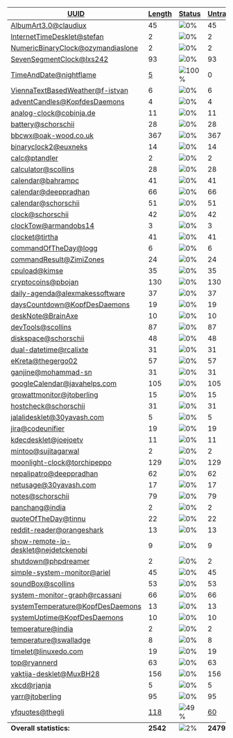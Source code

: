 <table>
  <thead>
    <tr>
      <th>
        <a href="#" id="uuid">UUID</a>
      </th>
      <th>
        <a href="#" id="length">Length</a>
      </th>
      <th>
        <a href="#" id="status">Status</a>
      </th>
      <th>
        <a href="#" id="untranslated">Untranslated</a>
      </th>
    </tr>
  </thead>
  <tbody>
    <tr>
      <td class="uuid" data-value="AlbumArt3.0@claudiux">
        <a href="AlbumArt3.0@claudiux.md">AlbumArt3.0@claudiux</a>
      </td>
      <td class="length" data-value="45">
        45
      </td>
      <td class="status" data-value="0">
        <img src="https://progress-bar.dev/0" alt="0%" />
      </td>
      <td class="untranslated" data-value="45">
        45
      </td>
    </tr>
    <tr>
      <td class="uuid" data-value="InternetTimeDesklet@stefan">
        <a href="InternetTimeDesklet@stefan.md">InternetTimeDesklet@stefan</a>
      </td>
      <td class="length" data-value="2">
        2
      </td>
      <td class="status" data-value="0">
        <img src="https://progress-bar.dev/0" alt="0%" />
      </td>
      <td class="untranslated" data-value="2">
        2
      </td>
    </tr>
    <tr>
      <td class="uuid" data-value="NumericBinaryClock@ozymandiaslone">
        <a href="NumericBinaryClock@ozymandiaslone.md">NumericBinaryClock@ozymandiaslone</a>
      </td>
      <td class="length" data-value="2">
        2
      </td>
      <td class="status" data-value="0">
        <img src="https://progress-bar.dev/0" alt="0%" />
      </td>
      <td class="untranslated" data-value="2">
        2
      </td>
    </tr>
    <tr>
      <td class="uuid" data-value="SevenSegmentClock@lxs242">
        <a href="SevenSegmentClock@lxs242.md">SevenSegmentClock@lxs242</a>
      </td>
      <td class="length" data-value="93">
        93
      </td>
      <td class="status" data-value="0">
        <img src="https://progress-bar.dev/0" alt="0%" />
      </td>
      <td class="untranslated" data-value="93">
        93
      </td>
    </tr>
    <tr>
      <td class="uuid" data-value="TimeAndDate@nightflame">
        <a href="TimeAndDate@nightflame.md">TimeAndDate@nightflame</a>
      </td>
      <td class="length" data-value="5">
        <a href="https://github.com/linuxmint/cinnamon-spices-desklets/blob/master/TimeAndDate%40nightflame/files/TimeAndDate%40nightflame/po/ko.po">5</a>
      </td>
      <td class="status" data-value="100">
        <img src="https://progress-bar.dev/100" alt="100%" />
      </td>
      <td class="untranslated" data-value="0">
        0
      </td>
    </tr>
    <tr>
      <td class="uuid" data-value="ViennaTextBasedWeather@f-istvan">
        <a href="ViennaTextBasedWeather@f-istvan.md">ViennaTextBasedWeather@f-istvan</a>
      </td>
      <td class="length" data-value="6">
        6
      </td>
      <td class="status" data-value="0">
        <img src="https://progress-bar.dev/0" alt="0%" />
      </td>
      <td class="untranslated" data-value="6">
        6
      </td>
    </tr>
    <tr>
      <td class="uuid" data-value="adventCandles@KopfdesDaemons">
        <a href="adventCandles@KopfdesDaemons.md">adventCandles@KopfdesDaemons</a>
      </td>
      <td class="length" data-value="4">
        4
      </td>
      <td class="status" data-value="0">
        <img src="https://progress-bar.dev/0" alt="0%" />
      </td>
      <td class="untranslated" data-value="4">
        4
      </td>
    </tr>
    <tr>
      <td class="uuid" data-value="analog-clock@cobinja.de">
        <a href="analog-clock@cobinja.de.md">analog-clock@cobinja.de</a>
      </td>
      <td class="length" data-value="11">
        11
      </td>
      <td class="status" data-value="0">
        <img src="https://progress-bar.dev/0" alt="0%" />
      </td>
      <td class="untranslated" data-value="11">
        11
      </td>
    </tr>
    <tr>
      <td class="uuid" data-value="battery@schorschii">
        <a href="battery@schorschii.md">battery@schorschii</a>
      </td>
      <td class="length" data-value="28">
        28
      </td>
      <td class="status" data-value="0">
        <img src="https://progress-bar.dev/0" alt="0%" />
      </td>
      <td class="untranslated" data-value="28">
        28
      </td>
    </tr>
    <tr>
      <td class="uuid" data-value="bbcwx@oak-wood.co.uk">
        <a href="bbcwx@oak-wood.co.uk.md">bbcwx@oak-wood.co.uk</a>
      </td>
      <td class="length" data-value="367">
        367
      </td>
      <td class="status" data-value="0">
        <img src="https://progress-bar.dev/0" alt="0%" />
      </td>
      <td class="untranslated" data-value="367">
        367
      </td>
    </tr>
    <tr>
      <td class="uuid" data-value="binaryclock2@euxneks">
        <a href="binaryclock2@euxneks.md">binaryclock2@euxneks</a>
      </td>
      <td class="length" data-value="14">
        14
      </td>
      <td class="status" data-value="0">
        <img src="https://progress-bar.dev/0" alt="0%" />
      </td>
      <td class="untranslated" data-value="14">
        14
      </td>
    </tr>
    <tr>
      <td class="uuid" data-value="calc@ptandler">
        <a href="calc@ptandler.md">calc@ptandler</a>
      </td>
      <td class="length" data-value="2">
        2
      </td>
      <td class="status" data-value="0">
        <img src="https://progress-bar.dev/0" alt="0%" />
      </td>
      <td class="untranslated" data-value="2">
        2
      </td>
    </tr>
    <tr>
      <td class="uuid" data-value="calculator@scollins">
        <a href="calculator@scollins.md">calculator@scollins</a>
      </td>
      <td class="length" data-value="28">
        28
      </td>
      <td class="status" data-value="0">
        <img src="https://progress-bar.dev/0" alt="0%" />
      </td>
      <td class="untranslated" data-value="28">
        28
      </td>
    </tr>
    <tr>
      <td class="uuid" data-value="calendar@bahrampc">
        <a href="calendar@bahrampc.md">calendar@bahrampc</a>
      </td>
      <td class="length" data-value="41">
        41
      </td>
      <td class="status" data-value="0">
        <img src="https://progress-bar.dev/0" alt="0%" />
      </td>
      <td class="untranslated" data-value="41">
        41
      </td>
    </tr>
    <tr>
      <td class="uuid" data-value="calendar@deeppradhan">
        <a href="calendar@deeppradhan.md">calendar@deeppradhan</a>
      </td>
      <td class="length" data-value="66">
        66
      </td>
      <td class="status" data-value="0">
        <img src="https://progress-bar.dev/0" alt="0%" />
      </td>
      <td class="untranslated" data-value="66">
        66
      </td>
    </tr>
    <tr>
      <td class="uuid" data-value="calendar@schorschii">
        <a href="calendar@schorschii.md">calendar@schorschii</a>
      </td>
      <td class="length" data-value="51">
        51
      </td>
      <td class="status" data-value="0">
        <img src="https://progress-bar.dev/0" alt="0%" />
      </td>
      <td class="untranslated" data-value="51">
        51
      </td>
    </tr>
    <tr>
      <td class="uuid" data-value="clock@schorschii">
        <a href="clock@schorschii.md">clock@schorschii</a>
      </td>
      <td class="length" data-value="42">
        42
      </td>
      <td class="status" data-value="0">
        <img src="https://progress-bar.dev/0" alt="0%" />
      </td>
      <td class="untranslated" data-value="42">
        42
      </td>
    </tr>
    <tr>
      <td class="uuid" data-value="clockTow@armandobs14">
        <a href="clockTow@armandobs14.md">clockTow@armandobs14</a>
      </td>
      <td class="length" data-value="3">
        3
      </td>
      <td class="status" data-value="0">
        <img src="https://progress-bar.dev/0" alt="0%" />
      </td>
      <td class="untranslated" data-value="3">
        3
      </td>
    </tr>
    <tr>
      <td class="uuid" data-value="clocket@tirtha">
        <a href="clocket@tirtha.md">clocket@tirtha</a>
      </td>
      <td class="length" data-value="41">
        41
      </td>
      <td class="status" data-value="0">
        <img src="https://progress-bar.dev/0" alt="0%" />
      </td>
      <td class="untranslated" data-value="41">
        41
      </td>
    </tr>
    <tr>
      <td class="uuid" data-value="commandOfTheDay@logg">
        <a href="commandOfTheDay@logg.md">commandOfTheDay@logg</a>
      </td>
      <td class="length" data-value="6">
        6
      </td>
      <td class="status" data-value="0">
        <img src="https://progress-bar.dev/0" alt="0%" />
      </td>
      <td class="untranslated" data-value="6">
        6
      </td>
    </tr>
    <tr>
      <td class="uuid" data-value="commandResult@ZimiZones">
        <a href="commandResult@ZimiZones.md">commandResult@ZimiZones</a>
      </td>
      <td class="length" data-value="24">
        24
      </td>
      <td class="status" data-value="0">
        <img src="https://progress-bar.dev/0" alt="0%" />
      </td>
      <td class="untranslated" data-value="24">
        24
      </td>
    </tr>
    <tr>
      <td class="uuid" data-value="cpuload@kimse">
        <a href="cpuload@kimse.md">cpuload@kimse</a>
      </td>
      <td class="length" data-value="35">
        35
      </td>
      <td class="status" data-value="0">
        <img src="https://progress-bar.dev/0" alt="0%" />
      </td>
      <td class="untranslated" data-value="35">
        35
      </td>
    </tr>
    <tr>
      <td class="uuid" data-value="cryptocoins@pbojan">
        <a href="cryptocoins@pbojan.md">cryptocoins@pbojan</a>
      </td>
      <td class="length" data-value="130">
        130
      </td>
      <td class="status" data-value="0">
        <img src="https://progress-bar.dev/0" alt="0%" />
      </td>
      <td class="untranslated" data-value="130">
        130
      </td>
    </tr>
    <tr>
      <td class="uuid" data-value="daily-agenda@alexmakessoftware">
        <a href="daily-agenda@alexmakessoftware.md">daily-agenda@alexmakessoftware</a>
      </td>
      <td class="length" data-value="37">
        37
      </td>
      <td class="status" data-value="0">
        <img src="https://progress-bar.dev/0" alt="0%" />
      </td>
      <td class="untranslated" data-value="37">
        37
      </td>
    </tr>
    <tr>
      <td class="uuid" data-value="daysCountdown@KopfDesDaemons">
        <a href="daysCountdown@KopfDesDaemons.md">daysCountdown@KopfDesDaemons</a>
      </td>
      <td class="length" data-value="19">
        19
      </td>
      <td class="status" data-value="0">
        <img src="https://progress-bar.dev/0" alt="0%" />
      </td>
      <td class="untranslated" data-value="19">
        19
      </td>
    </tr>
    <tr>
      <td class="uuid" data-value="deskNote@BrainAxe">
        <a href="deskNote@BrainAxe.md">deskNote@BrainAxe</a>
      </td>
      <td class="length" data-value="10">
        10
      </td>
      <td class="status" data-value="0">
        <img src="https://progress-bar.dev/0" alt="0%" />
      </td>
      <td class="untranslated" data-value="10">
        10
      </td>
    </tr>
    <tr>
      <td class="uuid" data-value="devTools@scollins">
        <a href="devTools@scollins.md">devTools@scollins</a>
      </td>
      <td class="length" data-value="87">
        87
      </td>
      <td class="status" data-value="0">
        <img src="https://progress-bar.dev/0" alt="0%" />
      </td>
      <td class="untranslated" data-value="87">
        87
      </td>
    </tr>
    <tr>
      <td class="uuid" data-value="diskspace@schorschii">
        <a href="diskspace@schorschii.md">diskspace@schorschii</a>
      </td>
      <td class="length" data-value="48">
        48
      </td>
      <td class="status" data-value="0">
        <img src="https://progress-bar.dev/0" alt="0%" />
      </td>
      <td class="untranslated" data-value="48">
        48
      </td>
    </tr>
    <tr>
      <td class="uuid" data-value="dual-datetime@rcalixte">
        <a href="dual-datetime@rcalixte.md">dual-datetime@rcalixte</a>
      </td>
      <td class="length" data-value="31">
        31
      </td>
      <td class="status" data-value="0">
        <img src="https://progress-bar.dev/0" alt="0%" />
      </td>
      <td class="untranslated" data-value="31">
        31
      </td>
    </tr>
    <tr>
      <td class="uuid" data-value="eKreta@thegergo02">
        <a href="eKreta@thegergo02.md">eKreta@thegergo02</a>
      </td>
      <td class="length" data-value="57">
        57
      </td>
      <td class="status" data-value="0">
        <img src="https://progress-bar.dev/0" alt="0%" />
      </td>
      <td class="untranslated" data-value="57">
        57
      </td>
    </tr>
    <tr>
      <td class="uuid" data-value="ganjine@mohammad-sn">
        <a href="ganjine@mohammad-sn.md">ganjine@mohammad-sn</a>
      </td>
      <td class="length" data-value="31">
        31
      </td>
      <td class="status" data-value="0">
        <img src="https://progress-bar.dev/0" alt="0%" />
      </td>
      <td class="untranslated" data-value="31">
        31
      </td>
    </tr>
    <tr>
      <td class="uuid" data-value="googleCalendar@javahelps.com">
        <a href="googleCalendar@javahelps.com.md">googleCalendar@javahelps.com</a>
      </td>
      <td class="length" data-value="105">
        105
      </td>
      <td class="status" data-value="0">
        <img src="https://progress-bar.dev/0" alt="0%" />
      </td>
      <td class="untranslated" data-value="105">
        105
      </td>
    </tr>
    <tr>
      <td class="uuid" data-value="growattmonitor@jtoberling">
        <a href="growattmonitor@jtoberling.md">growattmonitor@jtoberling</a>
      </td>
      <td class="length" data-value="15">
        15
      </td>
      <td class="status" data-value="0">
        <img src="https://progress-bar.dev/0" alt="0%" />
      </td>
      <td class="untranslated" data-value="15">
        15
      </td>
    </tr>
    <tr>
      <td class="uuid" data-value="hostcheck@schorschii">
        <a href="hostcheck@schorschii.md">hostcheck@schorschii</a>
      </td>
      <td class="length" data-value="31">
        31
      </td>
      <td class="status" data-value="0">
        <img src="https://progress-bar.dev/0" alt="0%" />
      </td>
      <td class="untranslated" data-value="31">
        31
      </td>
    </tr>
    <tr>
      <td class="uuid" data-value="jalalidesklet@30yavash.com">
        <a href="jalalidesklet@30yavash.com.md">jalalidesklet@30yavash.com</a>
      </td>
      <td class="length" data-value="5">
        5
      </td>
      <td class="status" data-value="0">
        <img src="https://progress-bar.dev/0" alt="0%" />
      </td>
      <td class="untranslated" data-value="5">
        5
      </td>
    </tr>
    <tr>
      <td class="uuid" data-value="jira@codeunifier">
        <a href="jira@codeunifier.md">jira@codeunifier</a>
      </td>
      <td class="length" data-value="19">
        19
      </td>
      <td class="status" data-value="0">
        <img src="https://progress-bar.dev/0" alt="0%" />
      </td>
      <td class="untranslated" data-value="19">
        19
      </td>
    </tr>
    <tr>
      <td class="uuid" data-value="kdecdesklet@joejoetv">
        <a href="kdecdesklet@joejoetv.md">kdecdesklet@joejoetv</a>
      </td>
      <td class="length" data-value="11">
        11
      </td>
      <td class="status" data-value="0">
        <img src="https://progress-bar.dev/0" alt="0%" />
      </td>
      <td class="untranslated" data-value="11">
        11
      </td>
    </tr>
    <tr>
      <td class="uuid" data-value="mintoo@sujitagarwal">
        <a href="mintoo@sujitagarwal.md">mintoo@sujitagarwal</a>
      </td>
      <td class="length" data-value="2">
        2
      </td>
      <td class="status" data-value="0">
        <img src="https://progress-bar.dev/0" alt="0%" />
      </td>
      <td class="untranslated" data-value="2">
        2
      </td>
    </tr>
    <tr>
      <td class="uuid" data-value="moonlight-clock@torchipeppo">
        <a href="moonlight-clock@torchipeppo.md">moonlight-clock@torchipeppo</a>
      </td>
      <td class="length" data-value="129">
        129
      </td>
      <td class="status" data-value="0">
        <img src="https://progress-bar.dev/0" alt="0%" />
      </td>
      <td class="untranslated" data-value="129">
        129
      </td>
    </tr>
    <tr>
      <td class="uuid" data-value="nepalipatro@deeppradhan">
        <a href="nepalipatro@deeppradhan.md">nepalipatro@deeppradhan</a>
      </td>
      <td class="length" data-value="62">
        62
      </td>
      <td class="status" data-value="0">
        <img src="https://progress-bar.dev/0" alt="0%" />
      </td>
      <td class="untranslated" data-value="62">
        62
      </td>
    </tr>
    <tr>
      <td class="uuid" data-value="netusage@30yavash.com">
        <a href="netusage@30yavash.com.md">netusage@30yavash.com</a>
      </td>
      <td class="length" data-value="17">
        17
      </td>
      <td class="status" data-value="0">
        <img src="https://progress-bar.dev/0" alt="0%" />
      </td>
      <td class="untranslated" data-value="17">
        17
      </td>
    </tr>
    <tr>
      <td class="uuid" data-value="notes@schorschii">
        <a href="notes@schorschii.md">notes@schorschii</a>
      </td>
      <td class="length" data-value="79">
        79
      </td>
      <td class="status" data-value="0">
        <img src="https://progress-bar.dev/0" alt="0%" />
      </td>
      <td class="untranslated" data-value="79">
        79
      </td>
    </tr>
    <tr>
      <td class="uuid" data-value="panchang@india">
        <a href="panchang@india.md">panchang@india</a>
      </td>
      <td class="length" data-value="2">
        2
      </td>
      <td class="status" data-value="0">
        <img src="https://progress-bar.dev/0" alt="0%" />
      </td>
      <td class="untranslated" data-value="2">
        2
      </td>
    </tr>
    <tr>
      <td class="uuid" data-value="quoteOfTheDay@tinnu">
        <a href="quoteOfTheDay@tinnu.md">quoteOfTheDay@tinnu</a>
      </td>
      <td class="length" data-value="22">
        22
      </td>
      <td class="status" data-value="0">
        <img src="https://progress-bar.dev/0" alt="0%" />
      </td>
      <td class="untranslated" data-value="22">
        22
      </td>
    </tr>
    <tr>
      <td class="uuid" data-value="reddit-reader@orangeshark">
        <a href="reddit-reader@orangeshark.md">reddit-reader@orangeshark</a>
      </td>
      <td class="length" data-value="13">
        13
      </td>
      <td class="status" data-value="0">
        <img src="https://progress-bar.dev/0" alt="0%" />
      </td>
      <td class="untranslated" data-value="13">
        13
      </td>
    </tr>
    <tr>
      <td class="uuid" data-value="show-remote-ip-desklet@nejdetckenobi">
        <a href="show-remote-ip-desklet@nejdetckenobi.md">show-remote-ip-desklet@nejdetckenobi</a>
      </td>
      <td class="length" data-value="9">
        9
      </td>
      <td class="status" data-value="0">
        <img src="https://progress-bar.dev/0" alt="0%" />
      </td>
      <td class="untranslated" data-value="9">
        9
      </td>
    </tr>
    <tr>
      <td class="uuid" data-value="shutdown@phpdreamer">
        <a href="shutdown@phpdreamer.md">shutdown@phpdreamer</a>
      </td>
      <td class="length" data-value="2">
        2
      </td>
      <td class="status" data-value="0">
        <img src="https://progress-bar.dev/0" alt="0%" />
      </td>
      <td class="untranslated" data-value="2">
        2
      </td>
    </tr>
    <tr>
      <td class="uuid" data-value="simple-system-monitor@ariel">
        <a href="simple-system-monitor@ariel.md">simple-system-monitor@ariel</a>
      </td>
      <td class="length" data-value="45">
        45
      </td>
      <td class="status" data-value="0">
        <img src="https://progress-bar.dev/0" alt="0%" />
      </td>
      <td class="untranslated" data-value="45">
        45
      </td>
    </tr>
    <tr>
      <td class="uuid" data-value="soundBox@scollins">
        <a href="soundBox@scollins.md">soundBox@scollins</a>
      </td>
      <td class="length" data-value="53">
        53
      </td>
      <td class="status" data-value="0">
        <img src="https://progress-bar.dev/0" alt="0%" />
      </td>
      <td class="untranslated" data-value="53">
        53
      </td>
    </tr>
    <tr>
      <td class="uuid" data-value="system-monitor-graph@rcassani">
        <a href="system-monitor-graph@rcassani.md">system-monitor-graph@rcassani</a>
      </td>
      <td class="length" data-value="66">
        66
      </td>
      <td class="status" data-value="0">
        <img src="https://progress-bar.dev/0" alt="0%" />
      </td>
      <td class="untranslated" data-value="66">
        66
      </td>
    </tr>
    <tr>
      <td class="uuid" data-value="systemTemperature@KopfDesDaemons">
        <a href="systemTemperature@KopfDesDaemons.md">systemTemperature@KopfDesDaemons</a>
      </td>
      <td class="length" data-value="13">
        13
      </td>
      <td class="status" data-value="0">
        <img src="https://progress-bar.dev/0" alt="0%" />
      </td>
      <td class="untranslated" data-value="13">
        13
      </td>
    </tr>
    <tr>
      <td class="uuid" data-value="systemUptime@KopfDesDaemons">
        <a href="systemUptime@KopfDesDaemons.md">systemUptime@KopfDesDaemons</a>
      </td>
      <td class="length" data-value="10">
        10
      </td>
      <td class="status" data-value="0">
        <img src="https://progress-bar.dev/0" alt="0%" />
      </td>
      <td class="untranslated" data-value="10">
        10
      </td>
    </tr>
    <tr>
      <td class="uuid" data-value="temperature@india">
        <a href="temperature@india.md">temperature@india</a>
      </td>
      <td class="length" data-value="2">
        2
      </td>
      <td class="status" data-value="0">
        <img src="https://progress-bar.dev/0" alt="0%" />
      </td>
      <td class="untranslated" data-value="2">
        2
      </td>
    </tr>
    <tr>
      <td class="uuid" data-value="temperature@swalladge">
        <a href="temperature@swalladge.md">temperature@swalladge</a>
      </td>
      <td class="length" data-value="8">
        8
      </td>
      <td class="status" data-value="0">
        <img src="https://progress-bar.dev/0" alt="0%" />
      </td>
      <td class="untranslated" data-value="8">
        8
      </td>
    </tr>
    <tr>
      <td class="uuid" data-value="timelet@linuxedo.com">
        <a href="timelet@linuxedo.com.md">timelet@linuxedo.com</a>
      </td>
      <td class="length" data-value="19">
        19
      </td>
      <td class="status" data-value="0">
        <img src="https://progress-bar.dev/0" alt="0%" />
      </td>
      <td class="untranslated" data-value="19">
        19
      </td>
    </tr>
    <tr>
      <td class="uuid" data-value="top@ryannerd">
        <a href="top@ryannerd.md">top@ryannerd</a>
      </td>
      <td class="length" data-value="63">
        63
      </td>
      <td class="status" data-value="0">
        <img src="https://progress-bar.dev/0" alt="0%" />
      </td>
      <td class="untranslated" data-value="63">
        63
      </td>
    </tr>
    <tr>
      <td class="uuid" data-value="vaktija-desklet@MuxBH28">
        <a href="vaktija-desklet@MuxBH28.md">vaktija-desklet@MuxBH28</a>
      </td>
      <td class="length" data-value="156">
        156
      </td>
      <td class="status" data-value="0">
        <img src="https://progress-bar.dev/0" alt="0%" />
      </td>
      <td class="untranslated" data-value="156">
        156
      </td>
    </tr>
    <tr>
      <td class="uuid" data-value="xkcd@rjanja">
        <a href="xkcd@rjanja.md">xkcd@rjanja</a>
      </td>
      <td class="length" data-value="5">
        5
      </td>
      <td class="status" data-value="0">
        <img src="https://progress-bar.dev/0" alt="0%" />
      </td>
      <td class="untranslated" data-value="5">
        5
      </td>
    </tr>
    <tr>
      <td class="uuid" data-value="yarr@jtoberling">
        <a href="yarr@jtoberling.md">yarr@jtoberling</a>
      </td>
      <td class="length" data-value="95">
        95
      </td>
      <td class="status" data-value="0">
        <img src="https://progress-bar.dev/0" alt="0%" />
      </td>
      <td class="untranslated" data-value="95">
        95
      </td>
    </tr>
    <tr>
      <td class="uuid" data-value="yfquotes@thegli">
        <a href="yfquotes@thegli.md">yfquotes@thegli</a>
      </td>
      <td class="length" data-value="118">
        <a href="https://github.com/linuxmint/cinnamon-spices-desklets/blob/master/yfquotes%40thegli/files/yfquotes%40thegli/po/ko.po">118</a>
      </td>
      <td class="status" data-value="49">
        <img src="https://progress-bar.dev/49" alt="49%" />
      </td>
      <td class="untranslated" data-value="60">
        <a href="../po/yfquotes@thegli/_ko.po">60</a>
      </td>
    </tr>
  <tfoot>
    <tr>
      <td class="uuid" data-value="Overall statistics:">
        <b>Overall statistics:</b>
      </td>
      <td class="length" data-value="2542">
        <b>2542</b>
      </td>
      <td class="status" data-value="2">
        <img src="https://progress-bar.dev/2" alt="2%" />
      </td>
      <td class="untranslated" data-value="2479">
        <b>2479</b>
      </td>
    </tr>
  </tfoot>
</table>

